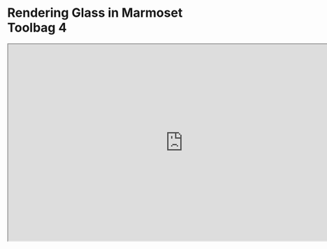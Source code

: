 # Rendering Glass in Marmoset Toolbag 4

<p><iframe src="https://www.youtube.com/embed/SE8yqsB1IOo?rel=0" width="800" height="450" allowfullscreen="allowfullscreen" allow="accelerometer; autoplay; clipboard-write; encrypted-media; gyroscope; picture-in-picture"></iframe></p>